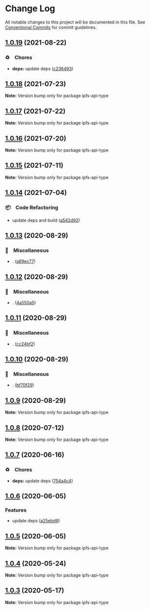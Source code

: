 # Change Log

All notable changes to this project will be documented in this file.
See [Conventional Commits](https://conventionalcommits.org) for commit guidelines.

## [1.0.19](https://github.com/bluelovers/ws-ipfs/compare/ipfs-api-type@1.0.18...ipfs-api-type@1.0.19) (2021-08-22)


### ♻️　Chores

* **deps:** update deps ([c236493](https://github.com/bluelovers/ws-ipfs/commit/c236493e8eb6014e3c2265492262cce1ac9c400c))





## [1.0.18](https://github.com/bluelovers/ws-ipfs/compare/ipfs-api-type@1.0.17...ipfs-api-type@1.0.18) (2021-07-23)

**Note:** Version bump only for package ipfs-api-type





## [1.0.17](https://github.com/bluelovers/ws-ipfs/compare/ipfs-api-type@1.0.16...ipfs-api-type@1.0.17) (2021-07-22)

**Note:** Version bump only for package ipfs-api-type





## [1.0.16](https://github.com/bluelovers/ws-ipfs/compare/ipfs-api-type@1.0.15...ipfs-api-type@1.0.16) (2021-07-20)

**Note:** Version bump only for package ipfs-api-type





## [1.0.15](https://github.com/bluelovers/ws-ipfs/compare/ipfs-api-type@1.0.14...ipfs-api-type@1.0.15) (2021-07-11)

**Note:** Version bump only for package ipfs-api-type





## [1.0.14](https://github.com/bluelovers/ws-ipfs/compare/ipfs-api-type@1.0.13...ipfs-api-type@1.0.14) (2021-07-04)


### 📦　Code Refactoring

* update deps and build ([a542d92](https://github.com/bluelovers/ws-ipfs/commit/a542d92420faef55f6879fedc07d563f21db03a7))





## [1.0.13](https://github.com/bluelovers/ws-ipfs/compare/ipfs-api-type@1.0.12...ipfs-api-type@1.0.13) (2020-08-29)


### 🔖　Miscellaneous

* . ([a89ec77](https://github.com/bluelovers/ws-ipfs/commit/a89ec77c79a26768acfede82c769a6a792eee25b))





## [1.0.12](https://github.com/bluelovers/ws-ipfs/compare/ipfs-api-type@1.0.11...ipfs-api-type@1.0.12) (2020-08-29)


### 🔖　Miscellaneous

* . ([4a550a5](https://github.com/bluelovers/ws-ipfs/commit/4a550a55ccd04d245d5935914d091a879986a8f2))





## [1.0.11](https://github.com/bluelovers/ws-ipfs/compare/ipfs-api-type@1.0.10...ipfs-api-type@1.0.11) (2020-08-29)


### 🔖　Miscellaneous

* . ([cc24bf2](https://github.com/bluelovers/ws-ipfs/commit/cc24bf22e5f25f217df7c54b8671a476e5da575d))





## [1.0.10](https://github.com/bluelovers/ws-ipfs/compare/ipfs-api-type@1.0.9...ipfs-api-type@1.0.10) (2020-08-29)


### 🔖　Miscellaneous

* . ([bf70f29](https://github.com/bluelovers/ws-ipfs/commit/bf70f298426c11645d5343255656fa72e0cae844))





## [1.0.9](https://github.com/bluelovers/ws-ipfs/compare/ipfs-api-type@1.0.8...ipfs-api-type@1.0.9) (2020-08-29)

**Note:** Version bump only for package ipfs-api-type





## [1.0.8](https://github.com/bluelovers/ws-ipfs/compare/ipfs-api-type@1.0.7...ipfs-api-type@1.0.8) (2020-07-12)

**Note:** Version bump only for package ipfs-api-type





## [1.0.7](https://github.com/bluelovers/ws-ipfs/compare/ipfs-api-type@1.0.6...ipfs-api-type@1.0.7) (2020-06-16)


### ♻️　Chores

* **deps:**  update deps ([754a4c4](https://github.com/bluelovers/ws-ipfs/commit/754a4c4a714d3d256500b319473ce610f876b442))





## [1.0.6](https://github.com/bluelovers/ws-ipfs/compare/ipfs-api-type@1.0.5...ipfs-api-type@1.0.6) (2020-06-05)


### Features

* update deps ([a25ebd6](https://github.com/bluelovers/ws-ipfs/commit/a25ebd688ccfd54f164b3ff89cf6cdb2e7f6e478))





## [1.0.5](https://github.com/bluelovers/ws-ipfs/compare/ipfs-api-type@1.0.4...ipfs-api-type@1.0.5) (2020-06-05)

**Note:** Version bump only for package ipfs-api-type





## [1.0.4](https://github.com/bluelovers/ws-ipfs/compare/ipfs-api-type@1.0.3...ipfs-api-type@1.0.4) (2020-05-24)

**Note:** Version bump only for package ipfs-api-type





## [1.0.3](https://github.com/bluelovers/ws-ipfs/compare/ipfs-api-type@1.0.2...ipfs-api-type@1.0.3) (2020-05-17)

**Note:** Version bump only for package ipfs-api-type
